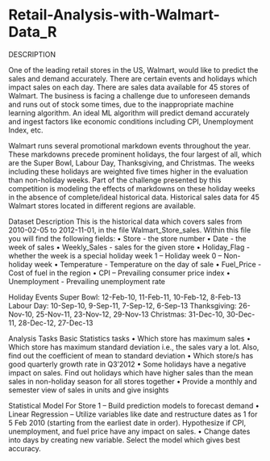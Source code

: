 # Retail-Analysis-with-Walmart-Data_R

DESCRIPTION 

One of the leading retail stores in the US, Walmart, would like to predict the sales and demand accurately. There are certain events and holidays which impact sales on each day. There are sales data available for 45 stores of Walmart. The business is facing a challenge due to unforeseen demands and runs out of stock some times, due to the inappropriate machine learning algorithm. An ideal ML algorithm will predict demand accurately and ingest factors like economic conditions including CPI, Unemployment Index, etc.

Walmart runs several promotional markdown events throughout the year. These markdowns precede prominent holidays, the four largest of all, which are the Super Bowl, Labour Day, Thanksgiving, and Christmas. The weeks including these holidays are weighted five times higher in the evaluation than non-holiday weeks. Part of the challenge presented by this competition is modeling the effects of markdowns on these holiday weeks in the absence of complete/ideal historical data. Historical sales data for 45 Walmart stores located in different regions are available.

Dataset Description This is the historical data which covers sales from 2010-02-05 to 2012-11-01, in the file Walmart_Store_sales. Within this file you will find the following fields: • Store - the store number • Date - the week of sales • Weekly_Sales - sales for the given store • Holiday_Flag - whether the week is a special holiday week 1 – Holiday week 0 – Non-holiday week • Temperature - Temperature on the day of sale • Fuel_Price - Cost of fuel in the region • CPI – Prevailing consumer price index • Unemployment - Prevailing unemployment rate

Holiday Events Super Bowl: 12-Feb-10, 11-Feb-11, 10-Feb-12, 8-Feb-13 Labour Day: 10-Sep-10, 9-Sep-11, 7-Sep-12, 6-Sep-13 Thanksgiving: 26-Nov-10, 25-Nov-11, 23-Nov-12, 29-Nov-13 Christmas: 31-Dec-10, 30-Dec-11, 28-Dec-12, 27-Dec-13

Analysis Tasks Basic Statistics tasks • Which store has maximum sales • Which store has maximum standard deviation i.e., the sales vary a lot. Also, find out the coefficient of mean to standard deviation • Which store/s has good quarterly growth rate in Q3’2012 • Some holidays have a negative impact on sales. Find out holidays which have higher sales than the mean sales in non-holiday season for all stores together • Provide a monthly and semester view of sales in units and give insights

Statistical Model For Store 1 – Build prediction models to forecast demand • Linear Regression – Utilize variables like date and restructure dates as 1 for 5 Feb 2010 (starting from the earliest date in order). Hypothesize if CPI, unemployment, and fuel price have any impact on sales. • Change dates into days by creating new variable. Select the model which gives best accuracy.
